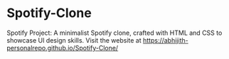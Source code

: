 # Spotify-Clone
 Spotify Project: A minimalist Spotify clone, crafted with HTML and CSS to showcase UI design skills.
 Visit the website at https://abhijith-personalrepo.github.io/Spotify-Clone/

